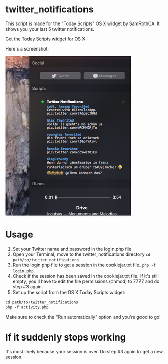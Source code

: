 # twitter_notifications
This script is made for the "Today Scripts" OS X widget by SamRothCA. It shows you your last 5 twitter notifications.

[Get the Today Scripts widget for OS X](https://github.com/SamRothCA/Today-Scripts)

Here's a screenshot:

![alt tag](https://raw.githubusercontent.com/albxncom/twitter_notifications/master/screenshot.png)

# Usage
1. Set your Twitter name and password in the login.php file
2. Open your Terminal, move to the twitter_notifications directory `cd path/to/twitter_notifications`
3. Run the login.php file to get a session in the cookiejar.txt file. `php -f login.php`. 
4. Check if the session has been saved in the cookiejar.txt file. If it's still empty, you'll have to edit the file permissions (chmod) to 7777 and do step #3 again.
5. Set up the script from the OS X Today Scripts widget:
```
cd path/to/twitter_notifications
php -f activity.php
```

Make sure to check the "Run automatically" option and you're good to go!

# If it suddenly stops working
It's most likely because your session is over. Do step #3 again to get a new session. 
